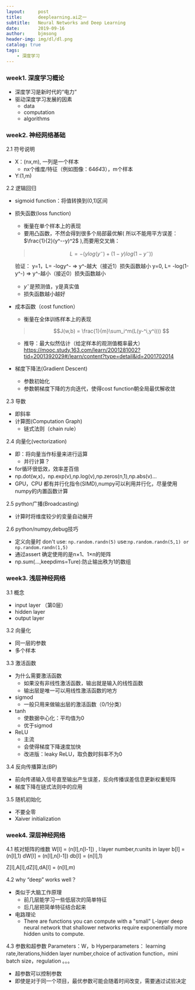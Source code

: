 ```yaml
---
layout:     post
title:      deeplearning.ai之一
subtitle:   Neural Networks and Deep Learning
date:       2019-09-16
author:     bjmsong
header-img: img/dl/dl.png
catalog: true
tags:
    - 深度学习
---
```


### week1. 深度学习概论
- 深度学习是新时代的“电力”
- 驱动深度学习发展的因素
    - data
    - computation
    - algorithms



### week2. 神经网络基础

2.1 符号说明
- X：(nx,m), 一列是一个样本
    - nx个维度/特征（例如图像：64*64*3），m个样本
- Y:(1,m)

2.2 逻辑回归
- sigmoid function：将值转换到(0,1)区间
- 损失函数(loss function)
    - 衡量在单个样本上的表现
    - 要用凸函数，不然会得到很多个局部最优解( 所以不能用平方误差：$\frac{1}{2}(y^--y)^2$ ),而要用交叉熵：
    > $$L = - (ylog(y^-)+(1-y)log(1-y^-))$$ 
    
    验证：
    y=1，L= -logy^- => y^-越大（接近1）损失函数越小
    y=0, L= -log(1-y^-) => y^-越小（接近0）损失函数越小
    - $y^-$是预测值，y是真实值
    - 损失函数越小越好
- 成本函数（cost function）
    - 衡量在全体训练样本上的表现
    > $$J(w,b) = \frac{1}{m}\sum_i^m(L(y-^i,y^i))) $$ 
    - 推导：最大似然估计（给定样本的观测值概率最大）
        https://mooc.study.163.com/learn/2001281002?tid=2001392029#/learn/content?type=detail&id=2001702014
- 梯度下降法(Gradient Descent)
    - 参数初始化
    - 参数朝梯度下降的方向迭代，使得cost function朝全局最优解收敛 

 2.3 导数   
 - 即斜率
 - 计算图(Computation Graph)
    - 链式法则（chain rule）

2.4 向量化(vectorization)
- 即：将向量当作标量来进行运算
    - 并行计算？
- for循环很低效，效率差百倍
- np.dot(w,x)，np.exp(v),np.log(v),np.zeros(n,1),np.abs(v)...
- GPU，CPU 都有并行化指令(SIMD),numpy可以利用并行化，尽量使用numpy的内置函数计算

2.5 python广播(Broadcasting)
- 计算时将维度较少的变量自动展开

2.6 python/numpy,debug技巧
- 定义向量时
don't use: ```np.random.randn(5)```
use:```np.random.randn(5,1) or np.random.randn(1,5)``` 
- 通过assert 确定使用的是n×1、1×n的矩阵
- np.sum(...,keepdims=Ture):防止输出秩为1的数组



### week3. 浅层神经网络

3.1 概念
- input layer （第0层）
- hidden layer
- output layer

3.2 向量化
- 同一层的参数
- 多个样本

3.3 激活函数
- 为什么需要激活函数
    - 如果没有非线性激活函数，输出就是输入的线性函数
    - 输出层是唯一可以用线性激活函数的地方
- sigmod
    - 一般只用来做输出层的激活函数（0/1分类）
- tanh
    - 使数据中心化：平均值为0
    - 优于sigmod
- ReLU
    - 主流
    - 会使得梯度下降速度加快
    - 改进版：leaky ReLU，取负数时斜率不为0

3.4 反向传播算法(BP)
- 前向传递输入信号直至输出产生误差，反向传播误差信息更新权重矩阵
- 梯度下降在链式法则中的应用

3.5 随机初始化
- 不要全零
- Xaiver initialization



### week4. 深层神经网络

4.1 核对矩阵的维数
W[l] = (n[l],n[l-1]) , l:layer number,n:units in layer
b[l] = (n[l],1)
dW[l] = (n[l],n[l-1])
db[l] = (n[l],1)

Z[l],A[l],dZ[l],dA[l] = (n[l],m)

4.2 why “deep” works well？ 
- 类似于大脑工作原理 
    - 前几层能学习一些低层次的简单特征
    - 后几层把简单特征结合起来
- 电路理论
    - There are functions you can compute with a "small" L-layer deep neural network that shallower networks require exponentially more hidden units to compute.

4.3 参数和超参数
Parameters：W，b
Hyperparameters： learning rate,iterations,hidden layer number,choice of activation function，mini batch size，regulation 。。。
- 超参数可以控制参数
- 即使是对于同一个项目，最优参数可能会随着时间改变，需要通过试验决定










